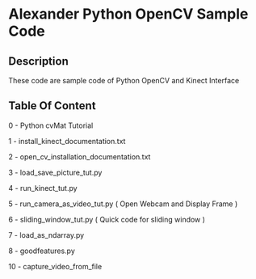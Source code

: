Alexander Python OpenCV Sample Code
===================================

Description
-----------
These code are sample code of Python OpenCV and Kinect Interface

Table Of Content
----------------
0 - Python cvMat Tutorial

1 - install_kinect_documentation.txt

2 - open_cv_installation_documentation.txt

3 - load_save_picture_tut.py

4 - run_kinect_tut.py

5 - run_camera_as_video_tut.py ( Open Webcam and Display Frame )

6 - sliding_window_tut.py ( Quick code for sliding window )

7 - load_as_ndarray.py

8 - goodfeatures.py

10 - capture_video_from_file
